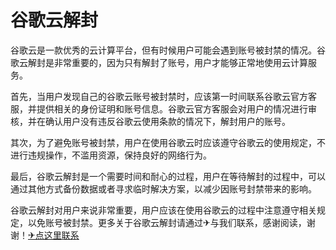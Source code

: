 # 谷歌云解封

谷歌云是一款优秀的云计算平台，但有时候用户可能会遇到账号被封禁的情况。谷歌云解封是非常重要的，因为只有解封了账号，用户才能够正常地使用云计算服务。

首先，当用户发现自己的谷歌云账号被封禁时，应该第一时间联系谷歌云官方客服，并提供相关的身份证明和账号信息。谷歌云官方客服会对用户的情况进行审核，并在确认用户没有违反谷歌云使用条款的情况下，解封用户的账号。

其次，为了避免账号被封禁，用户在使用谷歌云时应该遵守谷歌云的使用规定，不进行违规操作，不滥用资源，保持良好的网络行为。

最后，谷歌云解封是一个需要时间和耐心的过程，用户在等待解封的过程中，可以通过其他方式备份数据或者寻求临时解决方案，以减少因账号封禁带来的影响。

谷歌云解封对用户来说非常重要，用户应该在使用谷歌云的过程中注意遵守相关规定，以免账号被封禁。更多关于谷歌云解封请通过✈与我们联系，感谢阅读，谢谢！[✈点这里联系](https://1.k02.cc)